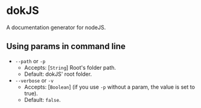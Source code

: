 # dokJS
A documentation generator for nodeJS.

## Using params in command line
* `--path` or `-p`
  * Accepts: [`String`] Root's folder path.
  * Default: dokJS' root folder.
* `--verbose` or `-v`
  * Accepts: [`Boolean`] (if you use `-p` without a param, the value is set to true).
  * Default: `false`.
